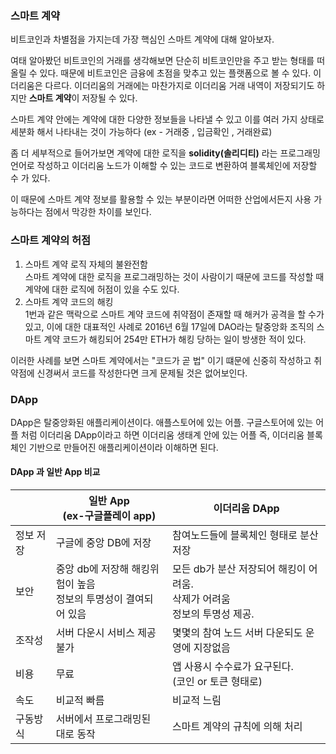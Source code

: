 ### 스마트 계약
비트코인과 차별점을 가지는데 가장 핵심인 스마트 계약에 대해 알아보자.

여태 알아봤던 비트코인의 거래를 생각해보면 단순히 비트코인만을 주고 받는 형태를 떠올릴 수 있다. 때문에 비트코인은 금융에 초점을 맞추고 있는 플랫폼으로 볼 수 있다.
이더리움은 다르다. 이더리움의 거래에는 마찬가지로 이더리움 거래 내역이 저장되기도 하지만 **스마트 계약**이 저장될 수 있다.

스마트 계약 안에는 계약에 대한 다양한 정보들을 나타낼 수 있고 이를 여러 가지 상태로 세분화 해서 나타내는 것이 가능하다 (ex - 거래중 , 입금확인 , 거래완료)

좀 더 세부적으로 들어가보면 계약에 대한 로직을 **solidity(솔리디티)** 라는 프로그래밍 언어로 작성하고 이더리움 노드가 이해할 수 있는 코드로 변환하여 블록체인에 저장할 수 가 있다.

이 때문에 스마트 계약 정보를 활용할 수 있는 부분이라면 어떠한 산업에서든지 사용 가능하다는 점에서 막강한 차이를 보인다.


### 스마트 계약의 허점

1. 스마트 계약 로직 자체의 불완전함 <br>
스마트 계약에 대한 로직을 프로그래밍하는 것이 사람이기 때문에 코드를 작성할 때 계약에 대한 로직에 허점이 있을 수도 있다. 
2. 스마트 계약 코드의 해킹 <br>
1번과 같은 맥락으로 스마트 계약 코드에 취약점이 존재할 때 해커가 공격을 할 수가 있고, 이에 대한 대표적인 사례로 2016년 6월 17일에 DAO라는 탈중앙화 조직의 스마트 계약 코드가 해킹되어 254만 ETH가 해킹 당하는 일이 방생한 적이 있다.

이러한 사례를 보면 스마트 계약에서는 "코드가 곧 법" 이기 떄문에 신중히 작성하고 취약점에 신경써서 코드를 작성한다면 크게 문제될 것은 없어보인다.

### DApp

DApp은 탈중앙화된 애플리케이션이다.
애플스토어에 있는 어플.
구글스토어에 있는 어플 처럼
이더리움 DApp이라고 하면 이더리움 생태계 안에 있는 어플
즉, 이더리움 블록체인 기반으로 만들어진 애플리케이션이라 이해하면 된다.

#### DApp 과 일반 App 비교
| | 일반 App<br>(ex-구글플레이 app) | 이더리움 DApp|
|-|-|-|
|정보 저장| 구글에 중앙 DB에 저장 | 참여노드들에 블록체인 형태로 분산저장|
|보안| 중앙 db에 저장해 해킹위험이 높음<br>정보의 투명성이 결여되어 있음 | 모든 db가 분산 저장되어 해킹이 어려움.<br>삭제가 어려움<br>정보의 투명성 제공.|
|조작성| 서버 다운시 서비스 제공 불가 | 몇몇의 참여 노드 서버 다운되도 운영에 지장없음|
|비용|무료|앱 사용시 수수료가 요구된다.<br>(코인 or 토큰 형태로)|
|속도|비교적 빠름 | 비교적 느림|
|구동방식| 서버에서 프로그래밍된 대로 동작 | 스마트 계약의 규칙에 의해 처리|
